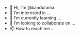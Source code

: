 - 👋 Hi, I’m @bandurama
- 👀 I’m interested in ...
- 🌱 I’m currently learning ...
- 💞️ I’m looking to collaborate on ...
- 📫 How to reach me ...

<!---
bandurama/bandurama is a ✨ special ✨ repository because its `README.md` (this file) appears on your GitHub profile.
You can click the Preview link to take a look at your changes.
--->
